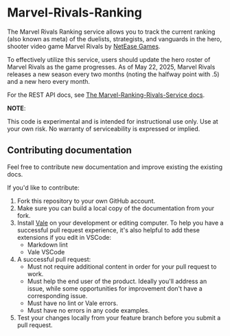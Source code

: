 # Marvel-Rivals-Ranking
The Marvel Rivals Ranking service allows you to track the current ranking (also known as meta) of the duelists, 
strategists, and vanguards in the 
hero, shooter video game Marvel Rivals by [NetEase Games](https://www.neteasegames.com/).

To effectively utilize this service, users should update the hero roster of Marvel Rivals as the game progresses. As of May 22, 2025, Marvel Rivals releases a new season every two months (noting the halfway point with .5) and a new hero every month.  

For the REST API docs, see [The Marvel-Ranking-Rivals-Service docs](docs/overview/placeholder.md).

**NOTE**:

This code is experimental and is intended for instructional use only.
Use at your own risk. No warranty of serviceability is expressed or implied.

## Contributing documentation

Feel free to contribute new documentation and improve existing the existing docs.

If you'd like to contribute:

1. Fork this repository to your own GitHub account.
2. Make sure you can build a local copy of the documentation from your fork.
3. Install [Vale](https://vale.sh/) on your development or editing computer.
   To help you have a successful pull request experience, it's also helpful
   to add these extensions if you edit in VSCode:
    * Markdown lint
    * Vale VSCode
4. A successful pull request:
    * Must not require additional content in order for your pull request to work.
    * Must help the end user of the product. Ideally you'll address an issue, while some opportunities for improvement don't have a corresponding issue.
    * Must have no lint or Vale errors.
    * Must have no errors in any code examples.
5. Test your changes locally from your feature branch before you submit a pull request.
